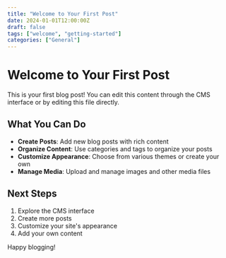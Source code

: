 ```yaml
---
title: "Welcome to Your First Post"
date: 2024-01-01T12:00:00Z
draft: false
tags: ["welcome", "getting-started"]
categories: ["General"]
---
```


# Welcome to Your First Post

This is your first blog post! You can edit this content through the CMS interface or by editing this file directly.

## What You Can Do

- **Create Posts**: Add new blog posts with rich content
- **Organize Content**: Use categories and tags to organize your posts
- **Customize Appearance**: Choose from various themes or create your own
- **Manage Media**: Upload and manage images and other media files

## Next Steps

1. Explore the CMS interface
2. Create more posts
3. Customize your site's appearance
4. Add your own content

Happy blogging!
